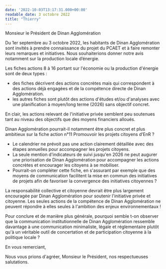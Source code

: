 ```yaml
---
date: '2022-10-03T13:17:31.000+00:00'
readable_date: 3 octobre 2022
title: "Thierry"
---
```


Monsieur le Président de Dinan Agglomération

Du 1er septembre au 3 octobre 2022, les habitants de Dinan Agglomération sont invités à prendre connaissance du projet du PCAET et à faire remonter leurs remarques et initiatives.
Nous souhaiterions donner notre avis notamment sur la production locale d’énergie.

Les fiches actions 8 à 16 portant sur l'économie ou la production d'énergie sont de deux types :
- des fiches décrivent des actions concrètes mais qui correspondent à des actions déjà engagées et de la compétence directe de Dinan Agglomération.
- les autres fiches sont plutôt des actions d'études et/ou d'analyses avec une planification à moyen/long terme (2026) sans objectif concret.

En clair, les actions relevant de l'initiative privée semblent peu soutenues tant au niveau des objectifs que des moyens financiers alloués.

Dinan Agglomération pourrait-il notamment être plus concret et plus ambitieux sur la fiche action n°11 Promouvoir les projets citoyens d’EnR ?

- Le calendrier ne prévoit pas une action clairement détaillée avec des étapes annuelles pour accompagner les projets citoyens.
- La seule mention d'indicateurs de suivi jusqu'en 2026 ne peut augurer une priorisation de Dinan Agglomération pour accompagner les actions concrètes et encourager les citoyens à se mobiliser.
- Pourrait-on compléter cette fiche, en s'assurant par exemple que des moyens de communication facilitent la mise en commun des initiatives de projets afin de favoriser la convergence des initiatives citoyennes ?

La responsabilité collective et citoyenne devrait être plus largement encouragée par Dinan Agglomération pour soutenir l'initiative privée et citoyenne. Les seules actions de la compétence de Dinan Agglomération ne peuvent répondre à elles seules à l'ambition des enjeux environnementaux !

Pour conclure et de manière plus générale, pourquoi semble t-on observer que la communication institutionnelle de Dinan Agglomération ressemble davantage à une communication minimaliste, légale et réglementaire plutôt qu'à un véritable outil de concertation et de participation citoyenne à la politique locale ?

En vous remerciant,

Nous vous prions d'agréer, Monsieur le Président, nos respectueuses salutations.


